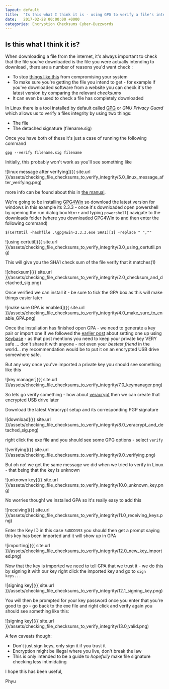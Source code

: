 ```yaml
---
layout: default
title:  "Is this what I think it is - using GPG to verify a file's integrity"
date:   2017-02-28 00:00:00 +0000
categories: Encryption Checksums Cyber-Buzzwords
---
```

Is this what I think it is?
----
When downloading a file from the internet, it's always important to check that the file you've downloaded is the file you were actually intending to download , there are a number of reasons you'd want check :
- To stop [things like this][1] from compromising your system
- To make sure you're getting the file you intend to get - for example if you've downloaded software from a website you can check it's the latest version by comparing the relevant _checksums_
- It can even be used to check a file has completely downloaded

In Linux there is a tool installed by default called [GPG][2] or _GNU Privacy Guard_ which allows us to verify a files integrity by using two things:
- The file
- The detached signature (filename.sig)

Once you have both of these it's just a case of running the following command

`gpg --verify filename.sig filename`

Initially, this probably won't work as you'll see something like

![linux message after verifying]({{ site.url }}/assets/checking_file_checksums_to_verify_integrity/5.0_linux_message_after_verifying.png)

more info can be found about this in [the manual][3].

We're going to be installing [GPG4Win][5] so download the latest version for windows in this example its 2.3.3 - once it's downloaded open powershell by opening the run dialog box `Win+r` and typing `powershell`)
navigate to the downloads folder (where you downloaded GPG4Win to and then enter the following command)

`$(CertUtil -hashfile .\gpg4win-2.3.3.exe SHA1)[1] -replace " ",""`

![using certutil]({{ site.url }}/assets/checking_file_checksums_to_verify_integrity/3.0_using_certutil.png)

This will give you the SHA1 check sum of the file verify that it matches(1)

![checksum]({{ site.url }}/assets/checking_file_checksums_to_verify_integrity/2.0_checksum_and_detached_sig.png)

Once verified we can install it - be sure to tick the GPA box as this will make things easier later

![make sure GPA is enabled]({{ site.url }}/assets/checking_file_checksums_to_verify_integrity/4.0_make_sure_to_enable_GPA.png)


Once the installation has finished open GPA - we need to generate a key pair or import one if we followed the [earlier post][4] about setting one up using [Keybase][6] - as that post mentions you need to keep your private key VERY safe ... don't share it with anyone - not even your _bestest friend_ in the world... my recommendation would be to put it on an encrypted USB drive somewhere safe.

But any way once you've imported a private key you should see something like this

![key manager]({{ site.url }}/assets/checking_file_checksums_to_verify_integrity/7.0_keymanager.png)

So lets go verify something - how about [veracrypt][7] then we can create that encrypted USB drive later

Download the latest Veracrypt setup and its corresponding PGP signature

![download]({{ site.url }}/assets/checking_file_checksums_to_verify_integrity/8.0_veracrypt_and_detached_sig.png)

right click the exe file and you should see some GPG options - select `verify`

![verifying]({{ site.url }}/assets/checking_file_checksums_to_verify_integrity/9.0_verifying.png)

But oh no! we get the same message we did when we tried to verify in Linux - that being that the key is unknown

![unknown key]({{ site.url }}/assets/checking_file_checksums_to_verify_integrity/10.0_unknown_key.png)

No worries though! we installed GPA so it's really easy to add this

![receiving]({{ site.url }}/assets/checking_file_checksums_to_verify_integrity/11.0_receiving_keys.png)

Enter the Key ID in this case `54DDD393` you should then get a prompt saying this key has been imported and it will show up in GPA

![importing]({{ site.url }}/assets/checking_file_checksums_to_verify_integrity/12.0_new_key_imported.png)

Now that the key is imported we need to tell GPA that we trust it - we do this by signing it with our key right click the imported key and go to `sign keys...`

![signing key]({{ site.url }}/assets/checking_file_checksums_to_verify_integrity/12.1_signing_key.png)

You will then be prompted for your key password once you enter that you're good to go - go back to the exe file and right click and verify again you should see something like this:

![signing key]({{ site.url }}/assets/checking_file_checksums_to_verify_integrity/13.0_valid.png)


A few caveats though:
- Don't just sign keys, only sign it if you trust it
- Encryption might be illegal where you live, don't break the law
- This is only intended to be a guide to *hopefully* make file signature checking less intimidating


I hope this has been useful,

Phyu

   [1]: http://blog.linuxmint.com/?p=2994 "Linux Mint blog"
   [2]: https://www.gnupg.org "Gnu Privacy Guard"
   [3]: https://www.gnupg.org/gph/en/manual/x135.html "GPG manual"
   [4]: http://blog.phyubox.com/encryption/keys/2016/11/22/using-keybase.html "Using Keybase"
   [5]: https://gpg4win.org/ "GPG4Win"
   [6]: https://keybase.io "KeyBase"
   [7]: https://veracrypt.codeplex.com/releases/view/629329 "veracrypt"
   [8]: http://www.cryptolaw.org/cls-sum.htm
